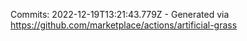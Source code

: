 Commits: 2022-12-19T13:21:43.779Z - Generated via https://github.com/marketplace/actions/artificial-grass
<br>
